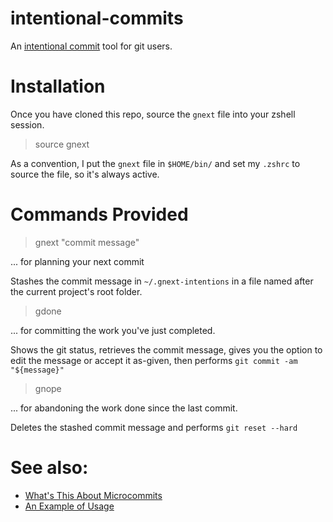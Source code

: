 # intentional-commits

An [intentional commit](https://intentionalcommits.org/) tool for git users.

# Installation

Once you have cloned this repo, source the `gnext` file into your
zshell session.

> source gnext

As a convention, I put the `gnext` file in `$HOME/bin/` and set  my `.zshrc` to source the file, so it's always active.

# Commands Provided

> gnext "commit message"

... for planning your next commit

Stashes the commit message in `~/.gnext-intentions` in a file named after the current project's root folder.


> gdone

... for committing the work you've just completed.

Shows the git status, retrieves the commit message, gives you the option to edit the message or accept it as-given, then performs `git commit -am "${message}"`

> gnope

... for abandoning the work done since the last commit.

Deletes the stashed commit message and performs `git reset --hard`


# See also:

* [What's This About Microcommits](https://www.industriallogic.com/blog/whats-this-about-micro-commits/)
* [An Example of Usage](https://www.industriallogic.com/blog/gilded-rose-with-ai-and-pycharm/)

